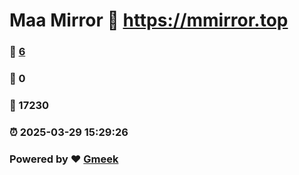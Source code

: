 # Maa Mirror :link: https://mmirror.top 
### :page_facing_up: [6](https://mmirror.top/tag.html) 
### :speech_balloon: 0 
### :hibiscus: 17230 
### :alarm_clock: 2025-03-29 15:29:26 
### Powered by :heart: [Gmeek](https://github.com/Meekdai/Gmeek)
